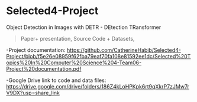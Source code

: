 # Selected4-Project
Object Detection in Images with DETR - DEtection TRansformer 

> Paper+ presentation, Source Code + Datasets, 

-Project documentation: https://github.com/CatherineHabib/Selected4-Project/blob/f5e26e08959f62fba79eaf70fa108e81592ee1dc/Selected%20Topics%20In%20Computer%20Science%204-Team06-Project%20documentation.pdf

-Google Drive link to code and data files: https://drive.google.com/drive/folders/186Z4kLoHPKpk6rt9qXkrP7zJMw7rV9DX?usp=share_link 
